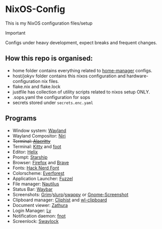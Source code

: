 # NixOS-Config

This is my NixOS configuration files/setup

> [!IMPORTANT]
> Configs under heavy development, expect breaks and frequent changes.

## How this repo is organised:

- home folder contains everything related to [home-manager](https://github.com/nix-community/home-manager) configs.
- host/jokyv folder contains this nixos configuration and hardware-configuration nix files.
- flake.nix and flake.lock
- justfile has collection of utility scripts related to nixos setup ONLY.
- .sops.yaml the configuration for sops
- secrets stored under `secrets.enc.yaml`

## Programs

- Window system: [Wayland](https://wayland.freedesktop.org/)
- Wayland Compositor: [Niri](https://github.com/YaLTeR/niri)
- ~~Terminal: [Alacritty](https://github.com/alacritty/alacritty)~~
- Terminal: [Kitty](https://github.com/kovidgoyal/kitty) and [foot](https://codeberg.org/dnkl/foot)
- Editor: [Helix](https://github.com/helix-editor/helix)
- Prompt: [Starship](https://github.com/starship/starship)
- Browser: [Firefox](https://www.mozilla.org/en-US/firefox) and [Brave](https://github.com/brave/brave-browser)
- Fonts: [Hack Nerd Font](https://www.nerdfonts.com/)
- Colorscheme: [Everforest](https://github.com/sainnhe/everforest)
- Application Launcher: [Fuzzel](https://codeberg.org/dnkl/fuzzel)
- File manager: [Nautilus](https://gitlab.gnome.org/GNOME/nautilus)
- Status Bar: [Waybar](https://github.com/Alexays/Waybar)
- Screenshots: [Grim](https://github.com/emersion/grim)/[slurp](https://github.com/emersion/slurp)/[swappy](https://github.com/jtheoof/swappy) or [Gnome-Screenshot](https://gitlab.gnome.org/GNOME/gnome-screenshot)
- Clipboard manager: [Cliphist](https://github.com/sentriz/cliphist) and [wl-clipboard](https://github.com/bugaevc/wl-clipboard)
- Document viewer: [Zathura](https://github.com/pwmt/zathura)
- Login Manager: [Ly](https://github.com/fairyglade/ly)
- Notification daemon: [fnot](https://codeberg.org/dnkl/fnott)
- Screenlock: [Swaylock](https://github.com/swaywm/swaylock)
